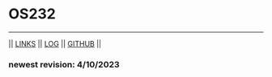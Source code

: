# OS232

<hr>

|| [LINKS](links.md) || [LOG](TXT/mylog.txt) || [GITHUB](https://github.com/DhafinFK/) ||

### newest revision: 4/10/2023
